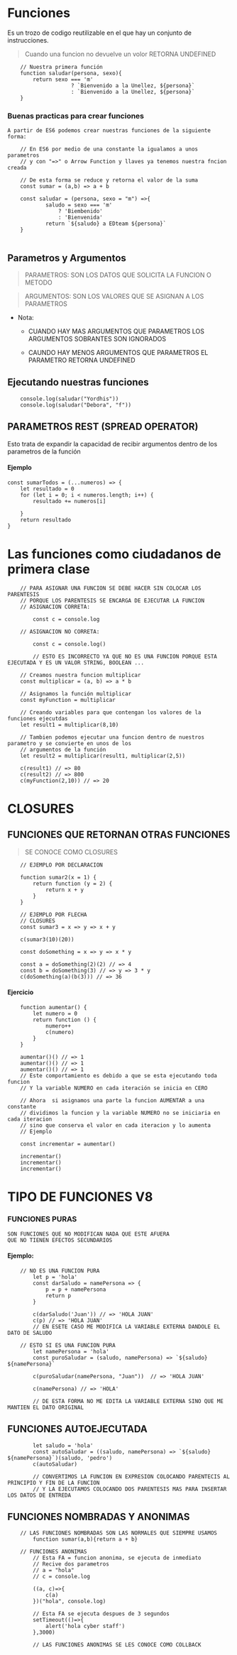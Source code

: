 # Funciones
Es un trozo de codigo reutilizable en el que hay un conjunto de instrucciones.

> Cuando una funcion no devuelve un volor RETORNA UNDEFINED

~~~
    // Nuestra primera función
    function saludar(persona, sexo){
        return sexo === 'm'
                    ? `Bienvenido a la Unellez, ${persona}`
                    : `Bienvenido a la Unellez, ${persona}`
    }
~~~

### Buenas practicas para crear funciones
	A partir de ES6 podemos crear nuestras funciones de la siguiente forma:

~~~
    // En ES6 por medio de una constante la igualamos a unos parametros
    // y con "=>" o Arrow Function y llaves ya tenemos nuestra fncion creada

    // De esta forma se reduce y retorna el valor de la suma
    const sumar = (a,b) => a + b 
    
    const saludar = (persona, sexo = "m") =>{
            saludo = sexo === 'm'
                ? 'Biembenido'
                : 'Bienvenida'
            return `${saludo} a EDteam ${persona}` 
    } 


~~~


## Parametros y Argumentos

> PARAMETROS: SON LOS DATOS QUE SOLICITA LA FUNCION O METODO

> ARGUMENTOS: SON LOS VALORES QUE SE ASIGNAN A LOS PARAMETROS

- Nota:
    - CUANDO HAY MAS ARGUMENTOS QUE PARAMETROS LOS ARGUMENTOS SOBRANTES SON IGNORADOS

    - CAUNDO HAY MENOS ARGUMENTOS QUE PARAMETROS EL PARAMETRO RETORNA UNDEFINED


## Ejecutando nuestras funciones
~~~
    console.log(saludar("Yordhis"))
    console.log(saludar("Debora", "f"))
~~~


## PARAMETROS REST (SPREAD OPERATOR) 

Esto trata de expandir la capacidad de recibir argumentos dentro de los parametros 
de la función
	
#### Ejemplo

	const sumarTodos = (...numeros) => {
		let resultado = 0
		for (let i = 0; i < numeros.length; i++) {
			resultado += numeros[i]
			
		}
		return resultado
	}


# Las funciones como ciudadanos de primera clase

~~~ 
    // PARA ASIGNAR UNA FUNCION SE DEBE HACER SIN COLOCAR LOS PARENTESIS 
    // PORQUE LOS PARENTESIS SE ENCARGA DE EJECUTAR LA FUNCION
    // ASIGNACION CORRETA:

        const c = console.log

    // ASIGNACION NO CORRETA:

        const c = console.log()

        // ESTO ES INCORRECTO YA QUE NO ES UNA FUNCION PORQUE ESTA EJECUTADA Y ES UN VALOR STRING, BOOLEAN ...

    // Creamos nuestra funcion multiplicar
    const multiplicar = (a, b) => a * b

    // Asignamos la función multiplicar
    const myFunction = multiplicar

    // Creando variables para que contengan los valores de la funciones ejecutdas
    let result1 = multiplicar(8,10)
    
    // Tambien podemos ejecutar una funcion dentro de nuestros parametro y se convierte en unos de los 
    // argumentos de la función 
    let result2 = multiplicar(result1, multiplicar(2,5))

    c(result1) // => 80
    c(result2) // => 800
    c(myFunction(2,10)) // => 20
~~~

# CLOSURES

## FUNCIONES QUE RETORNAN OTRAS FUNCIONES 
> SE CONOCE COMO CLOSURES 

~~~
    // EJEMPLO POR DECLARACION

    function sumar2(x = 1) {
        return function (y = 2) {
            return x + y
        }
    }

    // EJEMPLO POR FLECHA
    // CLOSURES
    const sumar3 = x => y => x + y

    c(sumar3(10)(20))

    const doSomething = x => y => x * y

    const a = doSomething(2)(2) // => 4 
    const b = doSomething(3) // => y => 3 * y
    c(doSomething(a)(b(3))) // => 36
~~~

#### Ejercicio
~~~
    function aumentar() {
        let numero = 0 
        return function () {
            numero++
            c(numero)
        }
    }

    aumentar()() // => 1
    aumentar()() // => 1
    aumentar()() // => 1
    // Este comportamiento es debido a que se esta ejecutando toda funcion 
    // Y la variable NUMERO en cada iteración se inicia en CERO

    // Ahora  si asignamos una parte la funcion AUMENTAR a una constante
    // dividimos la funcion y la variable NUMERO no se iniciaria en cada iteracion 
    // sino que conserva el valor en cada iteracion y lo aumenta
    // Ejemplo

    const incrementar = aumentar()

    incrementar()
    incrementar()
    incrementar()
~~~


# TIPO DE FUNCIONES V8

### FUNCIONES PURAS 
	SON FUNCIONES QUE NO MODIFICAN NADA QUE ESTE AFUERA 
	QUE NO TIENEN EFECTOS SECUNDARIOS

#### Ejemplo: 
~~~
	// NO ES UNA FUNCION PURA
		let p = 'hola'
		const darSaludo = namePersona => {
			p = p + namePersona
			return p
		}

		c(darSaludo('Juan')) // => 'HOLA JUAN'
		c(p) // => 'HOLA JUAN'
		// EN ESETE CASO ME MODIFICA LA VARIABLE EXTERNA DANDOLE EL DATO DE SALUDO

	// ESTO SI ES UNA FUNCION PURA
		let namePersona = 'hola'
        const puroSaludar = (saludo, namePersona) => `${saludo} ${namePersona}`

        c(puroSaludar(namePersona, "Juan"))  // => 'HOLA JUAN'

		c(namePersona) // => 'HOLA'

		// DE ESTA FORMA NO ME EDITA LA VARIABLE EXTERNA SINO QUE ME MANTIEN EL DATO ORIGINAL
~~~

## FUNCIONES AUTOEJECUTADA 
~~~
		let saludo = 'hola'
		const autoSaludar = ((saludo, namePersona) => `${saludo} ${namePersona}`)(saludo, 'pedro')
		c(autoSaludar)

		// CONVERTIMOS LA FUNCION EN EXPRESION COLOCANDO PARENTECIS AL PRINCIPIO Y FIN DE LA FUNCION
		// Y LA EJECUTAMOS COLOCANDO DOS PARENTESIS MAS PARA INSERTAR LOS DATOS DE ENTREDA
~~~

## FUNCIONES NOMBRADAS Y ANONIMAS
~~~
	// LAS FUNCIONES NOMBRADAS SON LAS NORMALES QUE SIEMPRE USAMOS
        function sumar(a,b){return a + b}

	// FUNCIONES ANONIMAS 
        // Esta FA = funcion anonima, se ejecuta de inmediato
        // Recive dos parametros
        // a = "hola"
        // c = console.log

        ((a, c)=>{
            c(a)
        })("hola", console.log)

        // Esta FA se ejecuta despues de 3 segundos
		setTimeout(()=>{
			alert('hola cyber staff')
		},3000)

		// LAS FUNCIONES ANONIMAS SE LES CONOCE COMO COLLBACK
~~~

